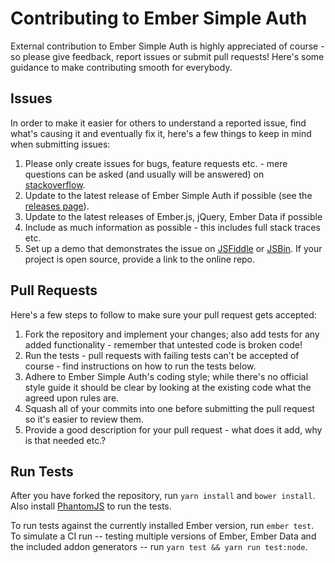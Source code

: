 # Contributing to Ember Simple Auth

External contribution to Ember Simple Auth is highly appreciated of course - so
please give feedback, report issues or submit pull requests! Here's some
guidance to make contributing smooth for everybody.

## Issues

In order to make it easier for others to understand a reported issue, find
what's causing it and eventually fix it, here's a few things to keep in mind
when submitting issues:

1. Please only create issues for bugs, feature requests etc. - mere questions
  can be asked (and usually will be answered) on
  [stackoverflow](http://stackoverflow.com).
2. Update to the latest release of Ember Simple Auth if possible (see the
  [releases page](https://github.com/mainmatter/ember-simple-auth/releases)).
3. Update to the latest releases of Ember.js, jQuery, Ember Data if possible
4. Include as much information as possible - this includes full stack traces
  etc.
5. Set up a demo that demonstrates the issue on [JSFiddle](https://jsfiddle.net/)
  or [JSBin](https://jsbin.com/). If your project is open source, provide a
  link to the online repo.

## Pull Requests

Here's a few steps to follow to make sure your pull request gets accepted:

1. Fork the repository and implement your changes; also add tests for any added
  functionality - remember that untested code is broken code!
2. Run the tests - pull requests with failing tests can't be accepted of
  course - find instructions on how to run the tests below.
3. Adhere to Ember Simple Auth's coding style; while there's no official style
  guide it should be clear by looking at the existing code what the agreed upon
  rules are.
4. Squash all of your commits into one before submitting the pull request so it's
  easier to review them.
5. Provide a good description for your pull request - what does it add, why is
  that needed etc.?

## Run Tests

After you have forked the repository, run `yarn install` and `bower install`.
Also install [PhantomJS](http://phantomjs.org/) to run the tests.

To run tests against the currently installed Ember version, run `ember test`. To
simulate a CI run -- testing multiple versions of Ember, Ember Data and the
included addon generators -- run `yarn test && yarn run test:node`.
